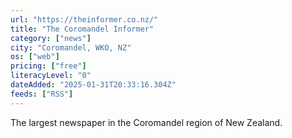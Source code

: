 ```yaml
---
url: "https://theinformer.co.nz/"
title: "The Coromandel Informer"
category: ["news"]
city: "Coromandel, WKO, NZ"
os: ["web"]
pricing: ["free"]
literacyLevel: "0"
dateAdded: "2025-01-31T20:33:16.304Z"
feeds: ["RSS"]
---
```


The largest newspaper in the Coromandel region of New Zealand.
